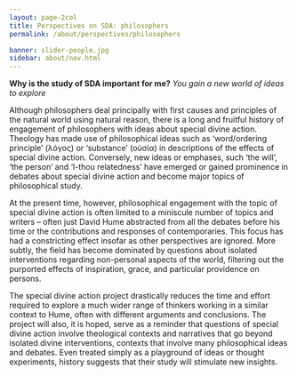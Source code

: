 ```yaml
---
layout: page-2col
title: Perspectives on SDA: philosophers
permalink: /about/perspectives/philosophers

banner: slider-people.jpg
sidebar: about/nav.html
---
```

**Why is the study of SDA important for me?**
*You gain a new world of ideas to explore*

Although philosophers deal principally with first causes and principles of the natural world using natural reason, there is a long and fruitful history of engagement of philosophers with ideas about special divine action. Theology has made use of philosophical ideas such as ‘word/ordering principle’ (λόγος) or ‘substance’ (οὐσία) in descriptions of the effects of special divine action. Conversely, new ideas or emphases, such ‘the will’, ‘the person’ and ‘I-thou relatedness’ have emerged or gained prominence in debates about special divine action and become major topics of philosophical study.

At the present time, however, philosophical engagement with the topic of special divine action is often limited to a miniscule number of topics and writers – often just David Hume abstracted from all the debates before his time or the contributions and responses of contemporaries. This focus has had a constricting effect insofar as other perspectives are ignored. More subtly, the field has become dominated by questions about isolated interventions regarding non-personal aspects of the world, filtering out the purported effects of inspiration, grace, and particular providence on persons.

The special divine action project drastically reduces the time and effort required to explore a much wider range of thinkers working in a similar context to Hume, often with different arguments and conclusions. The project will also, it is hoped, serve as a reminder that questions of special divine action involve theological contexts and narratives that go beyond isolated divine interventions, contexts that involve many philosophical ideas and debates. Even treated simply as a playground of ideas or thought experiments, history suggests that their study will stimulate new insights.
